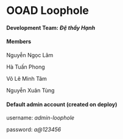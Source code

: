 # OOAD Loophole

#### Development Team: **_Đệ thầy Hạnh_**

#### **Members**

Nguyễn Ngọc Lâm

Hà Tuấn Phong

Võ Lê Minh Tâm

Nguyễn Xuân Tùng

#### Default admin account (created on deploy)

username: _admin-loophole_

password: _a@123456_
